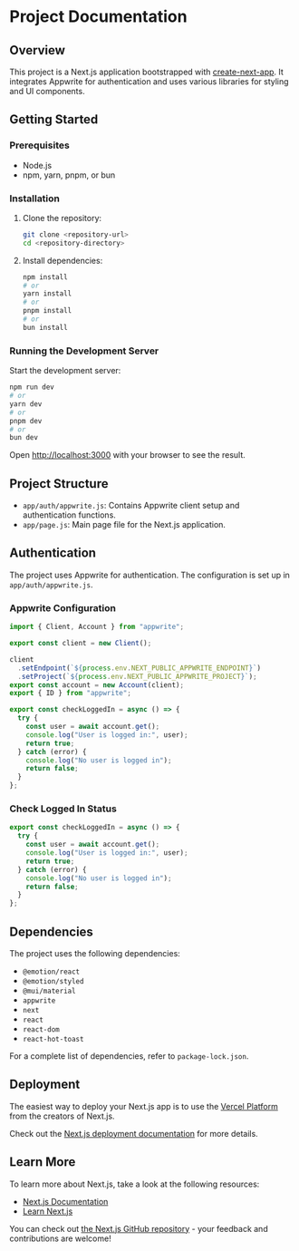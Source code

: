 # Project Documentation

## Overview
This project is a Next.js application bootstrapped with [create-next-app](file:///d%3A/internships/Assignments/appwrite-auth-next/README.md#1%2C70-1%2C70). It integrates Appwrite for authentication and uses various libraries for styling and UI components.

## Getting Started

### Prerequisites
- Node.js
- npm, yarn, pnpm, or bun

### Installation
1. Clone the repository:
   ```bash
   git clone <repository-url>
   cd <repository-directory>
   ```

2. Install dependencies:
   ```bash
   npm install
   # or
   yarn install
   # or
   pnpm install
   # or
   bun install
   ```

### Running the Development Server
Start the development server:
```bash
npm run dev
# or
yarn dev
# or
pnpm dev
# or
bun dev
```

Open [http://localhost:3000](http://localhost:3000) with your browser to see the result.

## Project Structure
- `app/auth/appwrite.js`: Contains Appwrite client setup and authentication functions.
- `app/page.js`: Main page file for the Next.js application.

## Authentication
The project uses Appwrite for authentication. The configuration is set up in `app/auth/appwrite.js`.

### Appwrite Configuration

```1:20:app/auth/appwrite.js
import { Client, Account } from "appwrite";

export const client = new Client();

client
  .setEndpoint(`${process.env.NEXT_PUBLIC_APPWRITE_ENDPOINT}`)
  .setProject(`${process.env.NEXT_PUBLIC_APPWRITE_PROJECT}`);
export const account = new Account(client);
export { ID } from "appwrite";

export const checkLoggedIn = async () => {
  try {
    const user = await account.get();
    console.log("User is logged in:", user);
    return true;
  } catch (error) {
    console.log("No user is logged in");
    return false;
  }
};
```


### Check Logged In Status

```11:20:app/auth/appwrite.js
export const checkLoggedIn = async () => {
  try {
    const user = await account.get();
    console.log("User is logged in:", user);
    return true;
  } catch (error) {
    console.log("No user is logged in");
    return false;
  }
};
```


## Dependencies
The project uses the following dependencies:
- `@emotion/react`
- `@emotion/styled`
- `@mui/material`
- `appwrite`
- `next`
- `react`
- `react-dom`
- `react-hot-toast`

For a complete list of dependencies, refer to `package-lock.json`.

## Deployment
The easiest way to deploy your Next.js app is to use the [Vercel Platform](https://vercel.com/new?utm_medium=default-template&filter=next.js&utm_source=create-next-app&utm_campaign=create-next-app-readme) from the creators of Next.js.

Check out the [Next.js deployment documentation](https://nextjs.org/docs/deployment) for more details.

## Learn More
To learn more about Next.js, take a look at the following resources:
- [Next.js Documentation](https://nextjs.org/docs)
- [Learn Next.js](https://nextjs.org/learn)

You can check out [the Next.js GitHub repository](https://github.com/vercel/next.js/) - your feedback and contributions are welcome!
